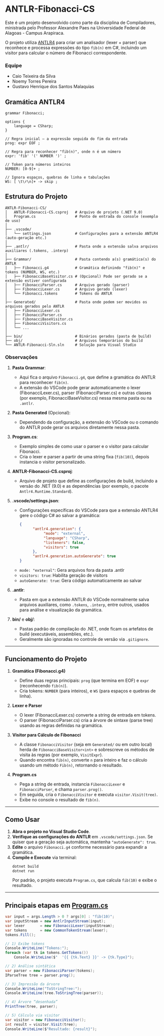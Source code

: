 # ANTLR-Fibonacci-CS

Este é um projeto desenvolvido como parte da disciplina de Compiladores, ministrada pelo Professor Alexandre Paes na Universidade Federal de Alagoas - Campus Arapiraca.

O projeto utiliza [ANTLR4](https://www.antlr.org/) para criar um analisador (lexer + parser) que reconhece e processa expressões do tipo `fib(n)` em C#, incluindo um visitor para calcular o número de Fibonacci correspondente.

### Equipe
- Caio Teixeira da Silva
- Noemy Torres Pereira
- Gustavo Henrique dos Santos Malaquias

## Gramática ANTLR4

```antlr
grammar Fibonacci;

options {
    language = CSharp;
}

// Regra inicial – a expressão seguida do fim da entrada
prog: expr EOF ;

// Regra para reconhecer "fib(n)", onde n é um número
expr: 'fib' '(' NUMBER ')' ;

// Token para números inteiros
NUMBER: [0-9]+ ;

// Ignora espaços, quebras de linha e tabulações
WS: [ \t\r\n]+ -> skip ;
```

## Estrutura do Projeto

```
ANTLR-Fibonacci-CS/
│   ANTLR-Fibonacci-CS.csproj   # Arquivo de projeto (.NET 9.0)
│   Program.cs                  # Ponto de entrada do console (exemplo de uso)
│
├── .vscode/
│   └── settings.json           # Configurações para a extensão ANTLR4 (auto-geração etc.)
│
├── .antlr/                     # Pasta onde a extensão salva arquivos auxiliares (.tokens, .interp)
│
├── Grammar/                    # Pasta contendo a(s) gramática(s) do ANTLR
│   ├── Fibonacci.g4            # Gramática definindo "fib(n)" e tokens (NUMBER, WS, etc.)
│   ├── FibonacciBaseVisitor.cs # (Opcional) Pode ser gerado se a extensão estiver configurada
│   ├── FibonacciParser.cs      # Arquivo gerado (parser)
│   ├── FibonacciLexer.cs       # Arquivo gerado (lexer)
│   └── Fibonacci.tokens        # Tokens do ANTLR
│
├── Generated/                  # Pasta onde podem ser movidos os arquivos gerados pelo ANTLR
│   ├── FibonacciLexer.cs
│   ├── FibonacciParser.cs
│   ├── FibonacciBaseVisitor.cs
│   ├── FibonacciVisitors.cs
│   └── ...
│
├── bin/                        # Binários gerados (pasta de build)
├── obj/                        # Arquivos temporários do build
└── ANTLR-Fibonacci-Sln.sln     # Solução para Visual Studio
```

### Observações

1. **Pasta Grammar**:  
   - Aqui fica o arquivo `Fibonacci.g4`, que define a gramática do ANTLR para reconhecer `fib(n)`.  
   - A extensão do VSCode pode gerar automaticamente o lexer (FibonacciLexer.cs), parser (FibonacciParser.cs) e outras classes (por exemplo, FibonacciBaseVisitor.cs) nessa mesma pasta ou na `.antlr`.

2. **Pasta Generated** (Opcional):  
   - Dependendo da configuração, a extensão do VSCode ou o comando do ANTLR pode gerar os arquivos diretamente nessa pasta.

3. **Program.cs**:  
   - Exemplo simples de como usar o parser e o visitor para calcular Fibonacci.  
   - Cria o lexer e parser a partir de uma string fixa (`fib(10)`), depois instancia o visitor personalizado.

4. **ANTLR-Fibonacci-CS.csproj**:  
   - Arquivo de projeto que define as configurações de build, incluindo a versão do .NET (9.0) e as dependências (por exemplo, o pacote `Antlr4.Runtime.Standard`).

5. **.vscode/settings.json**:  
    - Configurações específicas do VSCode para que a extensão ANTLR4 gere o código C# ao salvar a gramática:
      ```json
      {
            "antlr4.generation": {
                 "mode": "external",
                 "language": "CSharp",
                 "listeners": false,
                 "visitors": true
            },
            "antlr4.generation.autoGenerate": true
      }
      ```
    - `mode: "external"`: Gera arquivos fora da pasta .antlr
    - `visitors: true`: Habilita geração de visitors
    - `autoGenerate: true`: Gera código automaticamente ao salvar

6. **.antlr**:  
   - Pasta em que a extensão ANTLR do VSCode normalmente salva arquivos auxiliares, como `.tokens`, `.interp`, entre outros, usados para análise e visualização da gramática.

7. **bin/** e **obj/**:  
   - Pastas padrão de compilação do .NET, onde ficam os artefatos de build (executáveis, assemblies, etc.).  
   - Geralmente são ignoradas no controle de versão via `.gitignore`.

---

## Funcionamento do Projeto

1. **Gramática (Fibonacci.g4)**  
   - Define duas regras principais: `prog` (que termina em EOF) e `expr` (reconhecendo `fib(n)`).  
   - Cria tokens: `NUMBER` (para inteiros), e `WS` (para espaços e quebras de linha).  

2. **Lexer e Parser**  
   - O lexer (FibonacciLexer.cs) converte a string de entrada em tokens.  
   - O parser (FibonacciParser.cs) cria a árvore de sintaxe (parse tree) usando as regras definidas na gramática.

3. **Visitor para Cálculo de Fibonacci**  
   - A classe `FibonacciVisitor` (seja em `Generated/` ou em outro local) herda de `FibonacciBaseVisitor<int>` e sobrescreve os métodos de visita às regras (por exemplo, `VisitExpr`).  
   - Quando encontra `fib(n)`, converte `n` para inteiro e faz o cálculo usando um método `Fib(n)`, retornando o resultado.

4. **Program.cs**  
   - Pega a string de entrada, instancia `FibonacciLexer` e `FibonacciParser`, e chama `parser.prog()`.  
   - Em seguida, cria o `FibonacciVisitor` e executa `visitor.Visit(tree)`.  
   - Exibe no console o resultado de `fib(n)`.

---

## Como Usar

1. **Abra o projeto no Visual Studio Code**.  
2. **Verifique as configurações do ANTLR** em `.vscode/settings.json`. Se quiser que a geração seja automática, mantenha `"autoGenerate": true`.  
3. **Edite** o arquivo `Fibonacci.g4` conforme necessário para expandir a gramática.  
4. **Compile e Execute** via terminal:
   ```bash
   dotnet build
   dotnet run
   ```
   Por padrão, o projeto executa `Program.cs`, que calcula `fib(10)` e exibe o resultado.

---

## Principais etapas em [Program.cs](http://_vscodecontentref_/10)
```csharp
var input = args.Length > 0 ? args[0] : "fib(10)";
var inputStream = new AntlrInputStream(input);
var lexer       = new FibonacciLexer(inputStream);
var tokens      = new CommonTokenStream(lexer);
tokens.Fill();

// 1) Exibe tokens
Console.WriteLine("Tokens:");
foreach (var tk in tokens.GetTokens())
    Console.WriteLine($"  '{{ {tk.Text} }}' -> {tk.Type}");

// 2) Análise sintática
var parser = new FibonacciParser(tokens);
IParseTree tree = parser.prog();

// 3) Impressão da árvore
Console.WriteLine("ToStringTree:");
Console.WriteLine(tree.ToStringTree(parser));

// 4) Árvore “desenhada”
PrintTree(tree, parser);

// 5) Cálculo via visitor
var visitor = new FibonacciVisitor();
int result = visitor.Visit(tree);
Console.WriteLine($"Resultado: {result}");
```